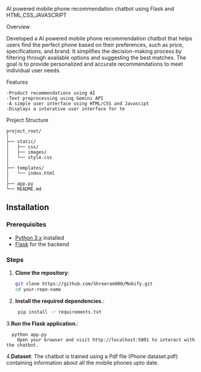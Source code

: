 AI powered mobile phone recommendation chatbot using Flask and HTML,CSS,JAVASCRIPT

Overview

Developed a AI powered mobile phone recommendation chatbot that helps users find the perfect phone
based on their preferences, such as price, specifications, and brand. It simplifies the decision-making
process by filtering through available options and suggesting the best matches. The goal is to provide
personalized and accurate recommendations to meet individual user needs.


Features

	-Product recommendations using AI
	-Text preprocessing using Gemini API
	-A simple user interface using HTML/CSS and Javascipt
	-Displays a interative user interface for te


Project Structure

	project_root/
	│
	├── static/
	│   ├── css/
	│   ├── images/
	│   └── style.css
	│
	├── templates/
	│   └── index.html
	│      
	├── app.py                   
	└── README.md            

## Installation

### Prerequisites
- [Python 3.x](https://www.python.org/downloads/) installed
- [Flask](https://flask.palletsprojects.com/) for the backend

### Steps
1. **Clone the repository**:
   ```bash
   git clone https://github.com/Shreeram000/Mobify.git
   cd your-repo-name
2. **Install the required dependencies.**:
   ```bash
    pip install -r requirements.txt
3.**Run the Flask application.**:
	      
      python app.py
	    Open your browser and visit http://localhost:5001 to interact with the chatbot.
4.**Dataset**:
	      The chatbot is trained using a Pdf file (Phone dataset.pdf) containing information about all the mobile phones upto date.
